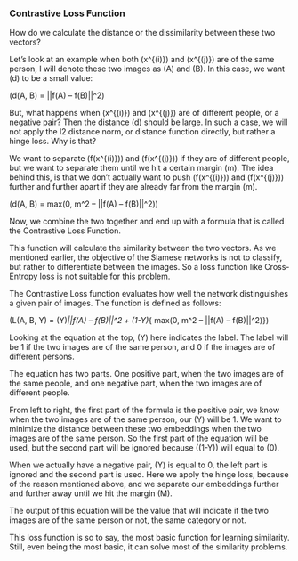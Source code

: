 ### Contrastive Loss Function
How do we calculate the distance or the dissimilarity between these two vectors?

Let’s look at an example when both \(x^{(i)}\) and \(x^{(j)}\) are of the same person, I will denote these two images as \(A\) and \(B\). In this case, we want \(d\) to be a small value:

\(d(A, B) = ||f(A) – f(B)||^2\)

But, what happens when \(x^{(i)}\) and \(x^{(j)}\) are of different people, or a negative pair? Then the distance \(d\) should be large. In such a case, we will not apply the l2 distance norm, or distance function directly, but rather a hinge loss. Why is that?

We want to separate \(f(x^{(i)})\) and \(f(x^{(j)})\) if they are of different people, but we want to separate them until we hit a certain margin \(m\). The idea behind this, is that we don’t actually want to push \(f(x^{(i)})\) and \(f(x^{(j)})\) further and further apart if they are already far from the margin \(m\).

\(d(A, B) = max(0, m^2 – ||f(A) – f(B)||^2)\)

Now, we combine the two together and end up with a formula that is called the Contrastive Loss Function.

This function will calculate the similarity between the two vectors. As we mentioned earlier, the objective of the Siamese networks is not to classify, but rather to differentiate between the images. So a loss function like Cross-Entropy loss is not suitable for this problem.

The Contrastive Loss function evaluates how well the network distinguishes a given pair of images. The function is defined as follows:

\(L(A, B, Y) = (Y)*||f(A) – f(B)||^2 + (1-Y)*\{ max(0, m^2 – ||f(A) – f(B)||^2)\}\)

Looking at the equation at the top, \(Y\) here indicates the label. The label will be 1 if the two images are of the same person, and 0 if the images are of different persons.

The equation has two parts. One positive part, when the two images are of the same people, and one negative part, when the two images are of different people.

From left to right, the first part of the formula is the positive pair, we know when the two images are of the same person, our \(Y\) will be 1. We want to minimize the distance between these two embeddings when the two images are of the same person. So the first part of the equation will be used, but the second part will be ignored because \((1-Y)\) will equal to \(0\).

When we actually have a negative pair, \(Y\) is equal to 0, the left part is ignored and the second part is used. Here we apply the hinge loss, because of the reason mentioned above, and we separate our embeddings further and further away until we hit the margin \(M\).

The output of this equation will be the value that will indicate if the two images are of the same person or not, the same category or not.

This loss function is so to say, the most basic function for learning similarity. Still, even being the most basic, it can solve most of the similarity problems. 
